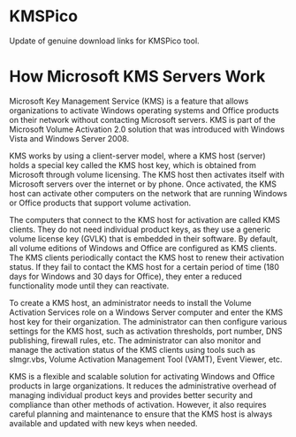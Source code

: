# KMSPico
Update of genuine download links for KMSPico tool.

# How Microsoft KMS Servers Work

Microsoft Key Management Service (KMS) is a feature that allows organizations to activate Windows operating systems and Office products on their network without contacting Microsoft servers. KMS is part of the Microsoft Volume Activation 2.0 solution that was introduced with Windows Vista and Windows Server 2008.

KMS works by using a client-server model, where a KMS host (server) holds a special key called the KMS host key, which is obtained from Microsoft through volume licensing. The KMS host then activates itself with Microsoft servers over the internet or by phone. Once activated, the KMS host can activate other computers on the network that are running Windows or Office products that support volume activation.

The computers that connect to the KMS host for activation are called KMS clients. They do not need individual product keys, as they use a generic volume license key (GVLK) that is embedded in their software. By default, all volume editions of Windows and Office are configured as KMS clients. The KMS clients periodically contact the KMS host to renew their activation status. If they fail to contact the KMS host for a certain period of time (180 days for Windows and 30 days for Office), they enter a reduced functionality mode until they can reactivate.

To create a KMS host, an administrator needs to install the Volume Activation Services role on a Windows Server computer and enter the KMS host key for their organization. The administrator can then configure various settings for the KMS host, such as activation thresholds, port number, DNS publishing, firewall rules, etc. The administrator can also monitor and manage the activation status of the KMS clients using tools such as slmgr.vbs, Volume Activation Management Tool (VAMT), Event Viewer, etc.

KMS is a flexible and scalable solution for activating Windows and Office products in large organizations. It reduces the administrative overhead of managing individual product keys and provides better security and compliance than other methods of activation. However, it also requires careful planning and maintenance to ensure that the KMS host is always available and updated with new keys when needed.
